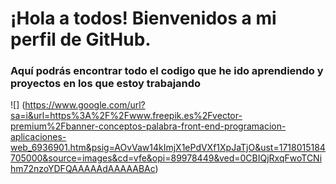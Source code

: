 # ¡Hola a todos! Bienvenidos a mi perfil de GitHub.

### Aquí podrás encontrar todo el codigo que he ido aprendiendo y proyectos en los que estoy trabajando

![] (https://www.google.com/url?sa=i&url=https%3A%2F%2Fwww.freepik.es%2Fvector-premium%2Fbanner-conceptos-palabra-front-end-programacion-aplicaciones-web_6936901.htm&psig=AOvVaw14kImjX1ePdVXf1XpJaTjO&ust=1718015184705000&source=images&cd=vfe&opi=89978449&ved=0CBIQjRxqFwoTCNihm72nzoYDFQAAAAAdAAAAABAc)
